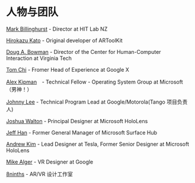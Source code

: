 # 人物与团队

[Mark Billinghurst](https://www.linkedin.com/in/mark-billinghurst-4a636/) - Director at HIT Lab NZ


[Hirokazu Kato](http://imd.naist.jp/imdweb_wp/people/hirokazu-kato/) - Original developer of ARToolKit


[Doug A. Bowman](https://research.cs.vt.edu/3di/user/123) - Director of the Center for Human-Computer Interaction at Virginia Tech


[Tom Chi](https://www.linkedin.com/in/thegoodtomchi/) - Fromer Head of Experience at Google X


[Alex Kipman](https://www.linkedin.com/in/akipman/)　- Technical Fellow - Operating System Group at Microsoft（男神！）


[Johnny Lee](https://www.linkedin.com/in/johnnychunglee/) - Technical Program Lead at Google/Motorola(Tango 项目负责人)


[Joshua Walton](https://www.linkedin.com/in/thisnewmedia/) - Principal Designer at Microsoft HoloLens


[Jeff Han](https://www.linkedin.com/in/jhan0/) - Former General Manager of  Microsoft Surface Hub


[Andrew Kim](https://www.linkedin.com/in/andrew-kim-40540625/) - Lead Designer at Tesla, Former Senior Designer at Microsoft HoloLens


[Mike Alger](https://www.linkedin.com/in/mikealger/) - VR Designer at Google


[8ninths](http://8ninths.com/design-patterns/) - AR/VR 设计工作室

